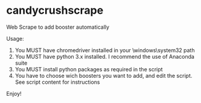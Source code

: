# candycrushscrape
Web Scrape to add booster automatically

Usage:
1) You MUST have chromedriver installed in your \windows\system32 path
2) You MUST have python 3.x installed. I recommend the use of Anaconda suite
3) You MUST install python packages as required in the script
4) You have to choose wich boosters you want to add, and edit the script. See script content for instructions

Enjoy!
